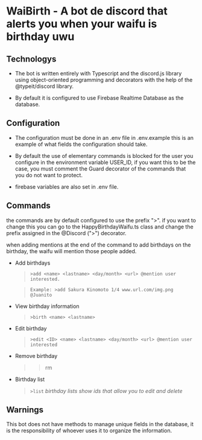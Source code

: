 # WaiBirth - A bot de discord that alerts you when your waifu is birthday uwu

## Technologys

* The bot is written entirely with Typescript and the discord.js library using 
object-oriented programming and decorators with the help of the @typeit/discord library.

* By default it is configured to use Firebase Realtime Database as the database.

## Configuration

* The configuration must be done in an .env file in .env.example this is an example of what fields the configuration should take.

* By default the use of elementary commands is blocked for the user you configure in the environment variable USER_ID,
if you want this to be the case, you must comment the Guard decorator of the commands that you do not want to protect.

* firebase variables are also set in .env file.

## Commands

the commands are by default configured to use the prefix ">". if you want to change this you can go to the 
HappyBirthdayWaifu.ts class and change the prefix assigned in the @Discord (">") decorator.

when adding mentions at the end of the command to add birthdays on the birthday, the waifu will mention those people added.

* Add birthdays
  > ```>add <name> <lastname> <day/month> <url> @mention user interested.```
  
  > ```Example: >add Sakura Kinomoto 1/4 www.url.com/img.png @Juanito```

* View birthday information
  > ```>birth <name> <lastname>```
  
* Edit birthday
  > ```>edit <ID> <name> <lastname> <day/month> <url> @mention user interested```
  
* Remove birthday
  > >rm <ID>
  
* Birthday list
  > ```>list```
  *birthday lists show ids that allow you to edit and delete*
  
## Warnings

This bot does not have methods to manage unique fields in the database, it is the responsibility of whoever uses it to organize the information.

